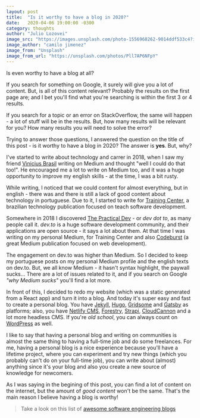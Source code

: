 ```yaml
---
layout: post
title:  "Is it worthy to have a blog in 2020?"
date:   2020-04-06 19:00:00 -0300
category: thoughts
author: "Julio Lozovei"
image_src: "https://images.unsplash.com/photo-1556968262-9014ddf533c4?ixlib=rb-1.2.1&ixid=eyJhcHBfaWQiOjEyMDd9&auto=format&fit=crop&w=2250&q=80"
image_author: "camilo jimenez"
image_from: "Unsplash"
image_from_url: "https://unsplash.com/photos/Pll7AP6NFpY"
---
```

Is even worthy to have a blog at all?
<!--more-->
If you search for something on Google, it surely will give you a lot of content. But, is all of this content relevant? Probably the results on the first page are; and I bet you'll find what you're searching is within the first 3 or 4 results.

If you search for a topic or an error on StackOverflow, the same will happen - a lot of stuff will be in the results. But, how many results will be relevant for you? How many results you will need to solve the error?

Trying to answer those questions, I answered the question on the title of this post - is it worthy to have a blog in 2020? The answer is **yes**. But, why?

I've started to write about technology and carrer in 2018, when I saw my friend [Vinicius Brasil](https://vnbrs.com) writing on Medium and thought "well I could do that too!". He encouraged me a lot to write on Medium too, and it was a huge opportunity to improve my english skills - at the time, I was a bit rusty.

While writing, I noticed that we could content for almost everything, but in english - there was and there is still a lack of good content about technology in portuguese. Due to it, I started to write for [Training Center](https://medium.com/trainingcenter), a brazilian technology publication focused on teach software development.

Somewhere in 2018 I discovered [The Practical Dev](https://dev.to) - or _dev dot to_, as many people call it. _dev.to_ is a huge software development community, and their applications are open source - it says a lot about them. At that time I was writing on my personal Medium, for Training Center and also [Codeburst](https://codeburst.io/) (a great Medium publication focused on web development).

The engagement on dev.to was higher than Medium. So I decided to keep my portuguese posts on my personal Medium profile and the english texts on dev.to. But, we all know Medium - it hasn't syntax highlight, the paywall sucks... There are a lot of issues related to it, and if you search on Google _"why Medium sucks"_ you'll find a lot more.

In front of this, I decided to redo my website (which was a static generated from a React app) and turn it into a blog. And today it's super easy and fast to create a personal blog. You have [Jekyll](https://jekyllrb.com/), [Hugo](https://gohugo.io/), [Gridsome](https://gridsome.org/) and [Gatsby](https://www.gatsbyjs.org/) as platforms; also, you have [Netlify CMS](https://www.netlifycms.org/), [Forestry](https://forestry.io/), [Strapi](https://strapi.io/), [CloudCannon](https://cloudcannon.com/) and a lot more headless CMS. If you're _old school_, you can always count on [WordPress](https://wordpress.com) as well.

I like to say that having a personal blog and writing on communities is almost the same thing to having a full-time job and do some freelances. For me, having a personal blog is a nice experience because you'll have a lifetime project, where you can experiment and try new things (which you probably can't do on your full-time job), you can write about (almost) anything since it's your blog and also you create a new source of knowledge for newcomers.

As I was saying in the begining of this post, you can find a lot of content on the internet, but the amount of _good content_ won't be the same. That's the main reason I believe having a blog is worthy!

> Take a look on this list of [awesome software engineering blogs](https://github.com/kilimchoi/engineering-blogs)
